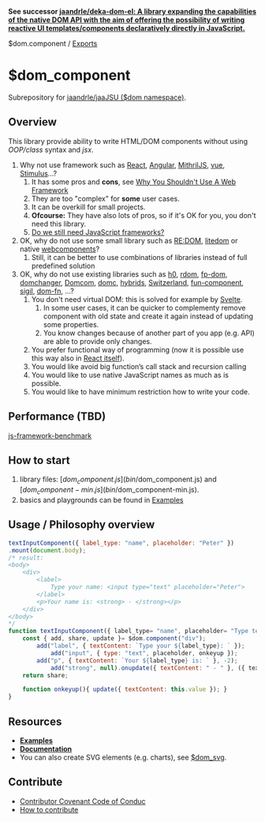**See successor [jaandrle/deka-dom-el: A library expanding the capabilities of the native DOM API with the aim of offering the possibility of writing reactive UI templates/components declaratively directly in JavaScript.](https://github.com/jaandrle/deka-dom-el)**

$dom.component / [Exports](docs/md/modules/dom.md)

# $dom_component
Subrepository for [jaandrle/jaaJSU ($dom namespace)](https://github.com/jaandrle/jaaJSU).

## Overview
This library provide ability to write HTML/DOM components without using _OOP/class_ syntax and _jsx_.

1. Why not use framework such as [React](https://reactjs.org/), [Angular](https://github.com/angular/angular), [MithrilJS](https://github.com/MithrilJS/mithril.js), [vue](https://github.com/vuejs/vue), [Stimulus](https://github.com/stimulusjs/stimulus)…?
	1. It has some pros and __cons__, see [Why You Shouldn't Use A Web Framework](https://dev.to/gypsydave5/why-you-shouldnt-use-a-web-framework-3g24)
	1. They are too "complex" for __some__ user cases.
	1. It can be overkill for small projects.
	1. __Ofcourse:__ They have also lots of pros, so if it's OK for you, you don't need this library.
	1. [Do we still need JavaScript frameworks?](https://www.freecodecamp.org/news/do-we-still-need-javascript-frameworks-42576735949b/)
1. OK, why do not use some small library such as [RE:DOM](https://github.com/redom/redom/), [litedom](https://github.com/mardix/litedom) or native [webcomponents](https://www.webcomponents.org)?
	1. Still, it can be better to use combinations of libraries instead of full predefined solution
1. OK, why do not use existing libraries such as [h0](https://github.com/jxnblk/h0), [rdom](https://github.com/buzzdecafe/rdom), [fp-dom](https://github.com/fp-dom/fp-dom), [domchanger](https://github.com/creationix/domchanger), [Domcom](https://github.com/taijiweb/domcom), [domc](https://github.com/Freak613/domc), [hybrids](https://github.com/hybridsjs/hybrids), [Switzerland](https://github.com/Wildhoney/Switzerland), [fun-component](https://github.com/tornqvist/fun-component), [sigil](https://github.com/sigiljs/sigil), [dom-fn](https://github.com/raphaelfaria/dom-fn), …?
	1. You don't need virtual DOM: this is solved for example by [Svelte](https://svelte.dev/).
		1. In some user cases, it can be quicker to complementy remove component with old state and create it again instead of updating some properties.
		1. You know changes because of another part of you app (e.g. API) are able to provide only changes.
	1. You prefer functional way of programming (now it is possible use this way also in [React itself](https://reactjs.org/docs/hooks-intro.html)).
	1. You would like avoid big function’s call stack and recursion calling
	1. You would like to use native JavaScript names as much as is possible.
	1. You would like to have minimum restriction how to write your code.

## Performance (TBD)
[js-framework-benchmark](https://github.com/krausest/js-framework-benchmark)

## How to start
1) library files: [$dom_component.js](bin/$dom_component.js) and [$dom_component-min.js](bin/$dom_component-min.js).
1) basics and playgrounds can be found in [Examples](https://jaandrle.github.io/dollar_dom_component/examples.html)

## Usage / Philosophy overview
```JavaScript
textInputComponent({ label_type: "name", placeholder: "Peter" })
.mount(document.body);
/* result:
<body>
	<div>
		<label>
			Type your name: <input type="text" placeholder="Peter">
		</label>
		<p>Your name is: <strong> - </strong></p>
	</div>
</body>
*/
function textInputComponent({ label_type= "name", placeholder= "Type text" }){
	const { add, share, update }= $dom.component("div");
		add("label", { textContent: `Type your ${label_type}: ` });
			add("input", { type: "text", placeholder, onkeyup });
		add("p", { textContent: `Your ${label_type} is: ` }, -2);
			add("strong", null).onupdate({ textContent: " - " }, ({ textContent })=> ({ textContent }));
	return share;

	function onkeyup(){ update({ textContent: this.value }); }
}
```

## Resources
- __[Examples](https://jaandrle.github.io/dollar_dom_component/examples.html)__
- __[Documentation](docs/md/modules/_dom.md)__
- You can also create SVG elements (e.g. charts), see [$dom_svg](https://github.com/jaandrle/dollar_dom_svg).

## Contribute
- [Contributor Covenant Code of Conduc](./CODE_OF_CONDUCT.md)
- [How to contribute](./CONTRIBUTING.md)
